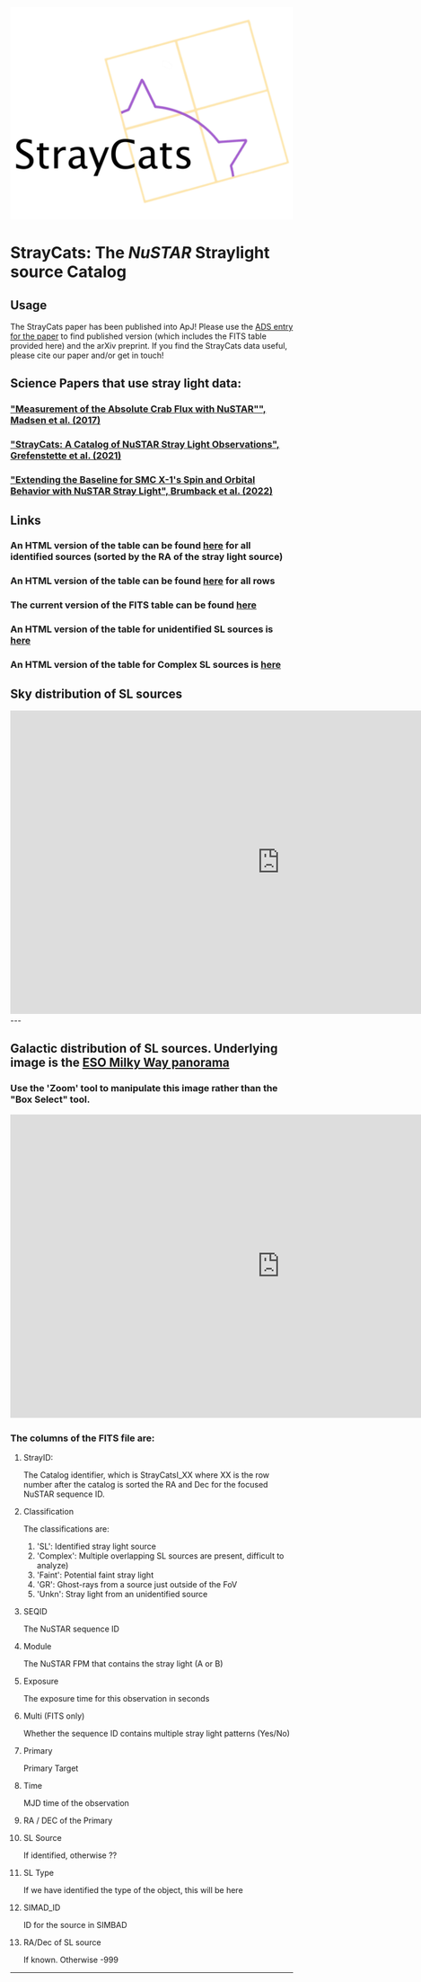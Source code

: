 ![Logo](straycats_logo4by3_title.png)

# StrayCats: The *NuSTAR* Straylight source Catalog

## Usage 

The StrayCats paper has been published into ApJ! Please use the [ADS entry for the paper](https://ui.adsabs.harvard.edu/abs/2021ApJ...909...30G/abstract) to find published version (which includes the FITS table provided here) and the arXiv preprint. If you find the StrayCats data useful, please cite our paper and/or get in touch!

## Science Papers that use stray light data:

### ["Measurement of the Absolute Crab Flux with NuSTAR"", Madsen et al. (2017)](https://ui.adsabs.harvard.edu/abs/2017ApJ...841...56M/abstract)

### ["StrayCats: A Catalog of NuSTAR Stray Light Observations", Grefenstette et al. (2021)](https://ui.adsabs.harvard.edu/abs/2021ApJ...909...30G/abstract)

### ["Extending the Baseline for SMC X-1's Spin and Orbital Behavior with NuSTAR Stray Light", Brumback et al. (2022)](https://ui.adsabs.harvard.edu/abs/2022ApJ...926..187B/abstract)

<!-- 
## Summer Undergraduate Research Fellowships based on stray light data:

["Analyzing Straylight X-ray Binaries with NuSTAR", Catherine Slaughter (2020)](pdfs/)

 -->

## Links

### An HTML version of the table can be found [here](tables/straycats_sorted_table) for all identified sources (sorted by the RA of the stray light source)

### An HTML version of the table can be found [here](tables/straycats_table) for all rows

### The current version of the FITS table can be found [here](tables/straycats.fits)

### An HTML version of the table for unidentified SL sources is [here](tables/straycats_table_unknowns)

### An HTML version of the table for Complex SL sources is [here](tables/straycats_table_complex)

## Sky distribution of SL sources

<iframe id="igraph" scrolling="no" style="border:none;" seamless="seamless" src="https://NuSTARStrayCats.github.io/straycats/plotly_figs/straycat_radec.html" height="540" width="960"></iframe>
--- 

## Galactic distribution of SL sources. Underlying image is the [ESO Milky Way panorama](https://www.eso.org/public/images/eso0932a/)
### Use the 'Zoom' tool to manipulate this image rather than the "Box Select" tool.
<iframe id="igraph" scrolling="no" style="border:none;" seamless="seamless" src="https://NuSTARStrayCats.github.io/straycats/plotly_figs/galaxy_overlay.html" height="540"  width="960"></iframe>


### The columns of the FITS file are:

1. StrayID:

    The Catalog identifier, which is StrayCatsI_XX where XX is the row number after the catalog is sorted the RA and Dec for the focused NuSTAR sequence ID.

2. Classification

   The classifications are:
   1. 'SL': Identified stray light source
   2. 'Complex': Multiple overlapping SL sources are present, difficult to analyze)
   3. 'Faint': Potential faint stray light
   4. 'GR': Ghost-rays from a source just outside of the FoV
   5. 'Unkn': Stray light from an unidentified source

3. SEQID

    The NuSTAR sequence ID
    
4. Module

    The NuSTAR FPM that contains the stray light (A or B)
    
5. Exposure

    The exposure time for this observation in seconds
    
6. Multi (FITS only)

    Whether the sequence ID contains multiple stray light patterns (Yes/No) 

7. Primary

    Primary Target

8. Time

    MJD time of the observation
    
9. RA / DEC of the Primary

10. SL Source

    If identified, otherwise ??
    
11. SL Type

    If we have identified the type of the object, this will be here
    
12. SIMAD_ID

    ID for the source in SIMBAD
    
13. RA/Dec of SL source

    If known. Otherwise -999
    
    
--- 


